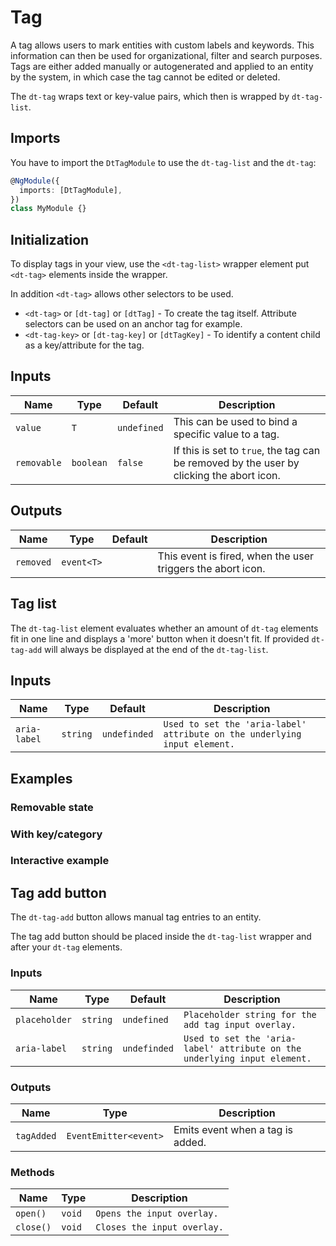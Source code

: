 # Tag

A tag allows users to mark entities with custom labels and keywords. This
information can then be used for organizational, filter and search purposes.
Tags are either added manually or autogenerated and applied to an entity by the
system, in which case the tag cannot be edited or deleted.

The `dt-tag` wraps text or key-value pairs, which then is wrapped by
`dt-tag-list`.

<ba-live-example name="DtExampleTagDefault"></ba-live-example>

## Imports

You have to import the `DtTagModule` to use the `dt-tag-list` and the `dt-tag`:

```typescript
@NgModule({
  imports: [DtTagModule],
})
class MyModule {}
```

## Initialization

To display tags in your view, use the `<dt-tag-list>` wrapper element put
`<dt-tag>` elements inside the wrapper.

In addition `<dt-tag>` allows other selectors to be used.

- `<dt-tag>` or `[dt-tag]` or `[dtTag]` - To create the tag itself. Attribute
  selectors can be used on an anchor tag for example.
- `<dt-tag-key>` or `[dt-tag-key]` or `[dtTagKey]` - To identify a content child
  as a key/attribute for the tag.

## Inputs

| Name        | Type      | Default     | Description                                                                              |
| ----------- | --------- | ----------- | ---------------------------------------------------------------------------------------- |
| `value`     | `T`       | `undefined` | This can be used to bind a specific value to a tag.                                      |
| `removable` | `boolean` | `false`     | If this is set to `true`, the tag can be removed by the user by clicking the abort icon. |

## Outputs

| Name      | Type       | Default | Description                                                 |
| --------- | ---------- | ------- | ----------------------------------------------------------- |
| `removed` | `event<T>` |         | This event is fired, when the user triggers the abort icon. |

## Tag list

The `dt-tag-list` element evaluates whether an amount of `dt-tag` elements fit
in one line and displays a 'more' button when it doesn't fit. If provided
`dt-tag-add` will always be displayed at the end of the `dt-tag-list`.

## Inputs

| Name         | Type     | Default      | Description                                                               |
| ------------ | -------- | ------------ | ------------------------------------------------------------------------- |
| `aria-label` | `string` | `undefinded` | `Used to set the 'aria-label' attribute on the underlying input element.` |

## Examples

### Removable state

<ba-live-example name="DtExampleTagRemovable"></ba-live-example>

### With key/category

<ba-live-example name="DtExampleTagKey"></ba-live-example>

### Interactive example

<ba-live-example name="DtExampleTagInteractive"></ba-live-example>

## Tag add button

The `dt-tag-add` button allows manual tag entries to an entity.

<ba-live-example name="DtExampleTagListWithTagAdd"></ba-live-examples>

The tag add button should be placed inside the `dt-tag-list` wrapper and after
your `dt-tag` elements.

### Inputs

| Name          | Type     | Default      | Description                                                               |
| ------------- | -------- | ------------ | ------------------------------------------------------------------------- |
| `placeholder` | `string` | `undefined`  | `Placeholder string for the add tag input overlay.`                       |
| `aria-label`  | `string` | `undefinded` | `Used to set the 'aria-label' attribute on the underlying input element.` |

### Outputs

| Name       | Type                  | Description                      |
| ---------- | --------------------- | -------------------------------- |
| `tagAdded` | `EventEmitter<event>` | Emits event when a tag is added. |

### Methods

| Name      | Type   | Description                 |
| --------- | ------ | --------------------------- |
| `open()`  | `void` | `Opens the input overlay.`  |
| `close()` | `void` | `Closes the input overlay.` |
